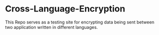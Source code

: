 # Cross-Language-Encryption
This Repo serves as a testing site for encrypting data being sent between two application written in different languages.
